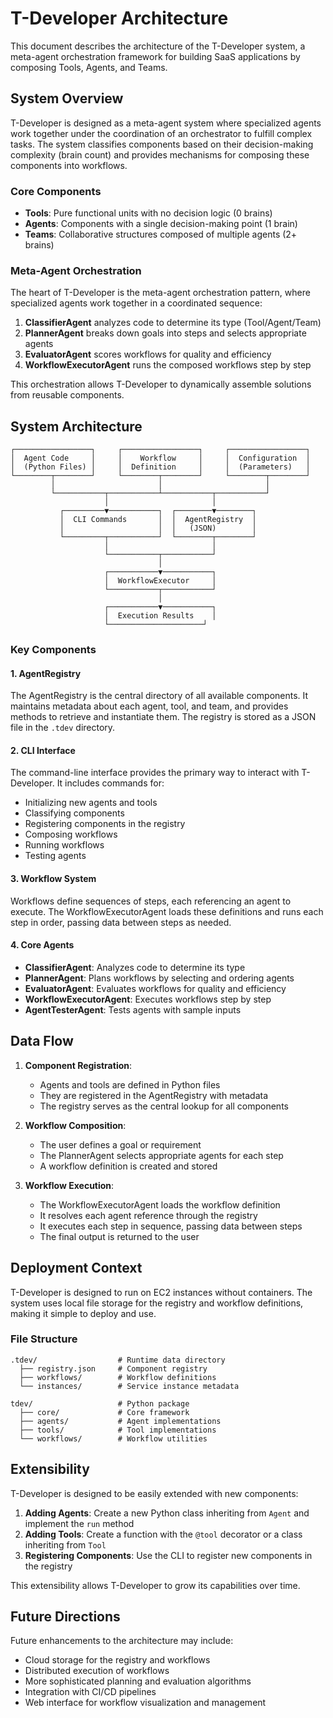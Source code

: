 # T-Developer Architecture

This document describes the architecture of the T-Developer system, a meta-agent orchestration framework for building SaaS applications by composing Tools, Agents, and Teams.

## System Overview

T-Developer is designed as a meta-agent system where specialized agents work together under the coordination of an orchestrator to fulfill complex tasks. The system classifies components based on their decision-making complexity (brain count) and provides mechanisms for composing these components into workflows.

### Core Components

- **Tools**: Pure functional units with no decision logic (0 brains)
- **Agents**: Components with a single decision-making point (1 brain)
- **Teams**: Collaborative structures composed of multiple agents (2+ brains)

### Meta-Agent Orchestration

The heart of T-Developer is the meta-agent orchestration pattern, where specialized agents work together in a coordinated sequence:

1. **ClassifierAgent** analyzes code to determine its type (Tool/Agent/Team)
2. **PlannerAgent** breaks down goals into steps and selects appropriate agents
3. **EvaluatorAgent** scores workflows for quality and efficiency
4. **WorkflowExecutorAgent** runs the composed workflows step by step

This orchestration allows T-Developer to dynamically assemble solutions from reusable components.

## System Architecture

```
┌─────────────────┐     ┌─────────────────┐     ┌─────────────────┐
│  Agent Code     │     │    Workflow     │     │  Configuration  │
│  (Python Files) │     │  Definition     │     │  (Parameters)   │
└────────┬────────┘     └────────┬────────┘     └────────┬────────┘
         │                       │                       │
         └───────────┬───────────┴───────────┬───────────┘
                     │                       │
           ┌─────────▼───────────┐  ┌────────▼────────┐
           │  CLI Commands       │  │  AgentRegistry  │
           │                     │  │   (JSON)        │
           └─────────┬───────────┘  └────────┬────────┘
                     │                       │
                     └───────────┬───────────┘
                                 │
                     ┌───────────▼───────────┐
                     │  WorkflowExecutor     │
                     └───────────┬───────────┘
                                 │
                     ┌───────────▼───────────┐
                     │  Execution Results    │
                     └─────────────────────┘
```

### Key Components

#### 1. AgentRegistry

The AgentRegistry is the central directory of all available components. It maintains metadata about each agent, tool, and team, and provides methods to retrieve and instantiate them. The registry is stored as a JSON file in the `.tdev` directory.

#### 2. CLI Interface

The command-line interface provides the primary way to interact with T-Developer. It includes commands for:
- Initializing new agents and tools
- Classifying components
- Registering components in the registry
- Composing workflows
- Running workflows
- Testing agents

#### 3. Workflow System

Workflows define sequences of steps, each referencing an agent to execute. The WorkflowExecutorAgent loads these definitions and runs each step in order, passing data between steps as needed.

#### 4. Core Agents

- **ClassifierAgent**: Analyzes code to determine its type
- **PlannerAgent**: Plans workflows by selecting and ordering agents
- **EvaluatorAgent**: Evaluates workflows for quality and efficiency
- **WorkflowExecutorAgent**: Executes workflows step by step
- **AgentTesterAgent**: Tests agents with sample inputs

## Data Flow

1. **Component Registration**:
   - Agents and tools are defined in Python files
   - They are registered in the AgentRegistry with metadata
   - The registry serves as the central lookup for all components

2. **Workflow Composition**:
   - The user defines a goal or requirement
   - The PlannerAgent selects appropriate agents for each step
   - A workflow definition is created and stored

3. **Workflow Execution**:
   - The WorkflowExecutorAgent loads the workflow definition
   - It resolves each agent reference through the registry
   - It executes each step in sequence, passing data between steps
   - The final output is returned to the user

## Deployment Context

T-Developer is designed to run on EC2 instances without containers. The system uses local file storage for the registry and workflow definitions, making it simple to deploy and use.

### File Structure

```
.tdev/                  # Runtime data directory
  ├── registry.json     # Component registry
  ├── workflows/        # Workflow definitions
  └── instances/        # Service instance metadata

tdev/                   # Python package
  ├── core/             # Core framework
  ├── agents/           # Agent implementations
  ├── tools/            # Tool implementations
  └── workflows/        # Workflow utilities
```

## Extensibility

T-Developer is designed to be easily extended with new components:

1. **Adding Agents**: Create a new Python class inheriting from `Agent` and implement the `run` method
2. **Adding Tools**: Create a function with the `@tool` decorator or a class inheriting from `Tool`
3. **Registering Components**: Use the CLI to register new components in the registry

This extensibility allows T-Developer to grow its capabilities over time.

## Future Directions

Future enhancements to the architecture may include:

- Cloud storage for the registry and workflows
- Distributed execution of workflows
- More sophisticated planning and evaluation algorithms
- Integration with CI/CD pipelines
- Web interface for workflow visualization and management